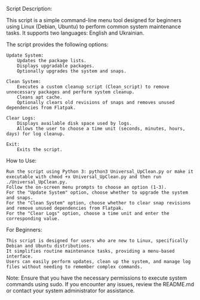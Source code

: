 Script Description:

This script is a simple command-line menu tool designed for beginners using Linux (Debian, Ubuntu) to perform common system maintenance tasks. 
It supports two languages: English and Ukrainian.

The script provides the following options:

    Update System:
        Updates the package lists.
        Displays upgradable packages.
        Optionally upgrades the system and snaps.

    Clean System:
        Executes a custom cleanup script (Clean_script) to remove unnecessary packages and perform system cleanup.
        Cleans apt cache.
        Optionally clears old revisions of snaps and removes unused dependencies from Flatpak.

    Clear Logs:
        Displays available disk space used by logs.
        Allows the user to choose a time unit (seconds, minutes, hours, days) for log cleanup.

    Exit:
        Exits the script.

How to Use:

    Run the script using Python 3: python3 Universal_UpClean.py or make it executable with chmod +x Universal_UpClean.py and then run ./Universal_UpClean.py.
    Follow the on-screen menu prompts to choose an option (1-3).
    For the "Update System" option, choose whether to upgrade the system and snaps.
    For the "Clean System" option, choose whether to clear snap revisions and remove unused dependencies from Flatpak.
    For the "Clear Logs" option, choose a time unit and enter the corresponding value.

For Beginners:

    This script is designed for users who are new to Linux, specifically Debian and Ubuntu distributions.
    It simplifies routine maintenance tasks, providing a menu-based interface.
    Users can easily perform updates, clean up the system, and manage log files without needing to remember complex commands.

Note: Ensure that you have the necessary permissions to execute system commands using sudo. If you encounter any issues, review the README.md or contact your system administrator for assistance.